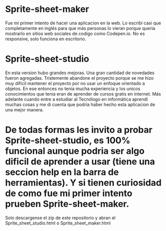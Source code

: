# Sprite-sheet-maker
Fue mi primer intento de hacer una aplicacion en la web.
Lo escribí casi que completamente en inglés para que más personas lo vieran porque queria mostrarlo en sitios web sociales de codigo como Codepen.io.
No es responsive, solo funciona en escritorio.

# Sprite-sheet-studio
En esta version hubo grandes mejoras.
Una gran cantidad de novedades fueron agregadas.
Tristemente abandone el proyecto porque se me hizo muy dificil mantener el proyecto por no usar un enfoque orientado a objetos. En ese entonces no tenia mucha experiencia y los unicos conocimientos que tenia eran de aprender de cursos gratis en internet. Más adelante cuando entre a estudiar al Tecnólogo en informática aprendí muchas cosas y me di cuenta que podría haber hecho esta aplicacion de una mejor manera.

# De todas formas les invito a probar Sprite-sheet-studio, es 100% funcional aunque podria ser algo dificil de aprender a usar (tiene una seccion help en la barra de herramientas). Y si tienen curiosidad de como fue mi primer intento prueben Sprite-sheet-maker.

Solo descargense el zip de este repositorio y abran el Sprite_sheet_studio.html o Sprite_sheet_maker.html
